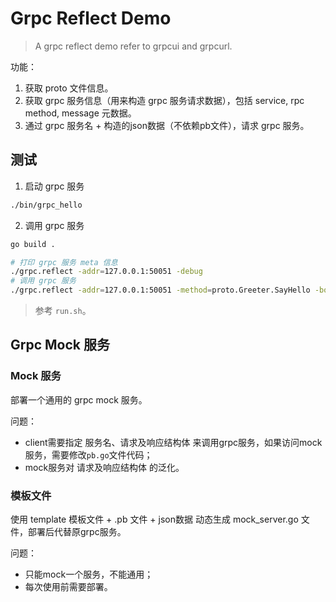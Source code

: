 # Grpc Reflect Demo

> A grpc reflect demo refer to grpcui and grpcurl.

功能：

1. 获取 proto 文件信息。
2. 获取 grpc 服务信息（用来构造 grpc 服务请求数据），包括 service, rpc method, message 元数据。
3. 通过 grpc 服务名 + 构造的json数据（不依赖pb文件），请求 grpc 服务。

## 测试

1. 启动 grpc 服务

```sh
./bin/grpc_hello
```

2. 调用 grpc 服务

```sh
go build .

# 打印 grpc 服务 meta 信息
./grpc.reflect -addr=127.0.0.1:50051 -debug
# 调用 grpc 服务
./grpc.reflect -addr=127.0.0.1:50051 -method=proto.Greeter.SayHello -body='{"metadata":[],"data":[{"name":"grpc"}]}'
```

> 参考 `run.sh`。

## Grpc Mock 服务

### Mock 服务

部署一个通用的 grpc mock 服务。

问题：

- client需要指定 服务名、请求及响应结构体 来调用grpc服务，如果访问mock服务，需要修改`pb.go`文件代码；
- mock服务对 请求及响应结构体 的泛化。

### 模板文件

使用 template 模板文件 + .pb 文件 + json数据 动态生成 mock_server.go 文件，部署后代替原grpc服务。

问题：

- 只能mock一个服务，不能通用；
- 每次使用前需要部署。

